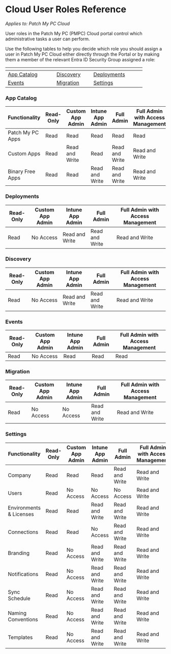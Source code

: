 # Cloud User Roles Reference

_Applies to: Patch My PC Cloud_

User roles in the Patch My PC (PMPC) Cloud portal control which administrative tasks a user can perform.

Use the following tables to help you decide which role you should assign a user in Patch My PC Cloud either directly through the Portal or by making them a member of the relevant Entra ID Security Group assigned a role:

<table data-header-hidden><thead><tr><th width="137"></th><th width="100"></th><th width="146"></th></tr></thead><tbody><tr><td><a href="cloud-user-roles-reference.md#app-catalog">App Catalog</a></td><td><a href="cloud-user-roles-reference.md#discovery">Discovery</a></td><td><a href="cloud-user-roles-reference.md#deployments">Deployments</a></td></tr><tr><td><a href="cloud-user-roles-reference.md#events">Events</a></td><td><a href="cloud-user-roles-reference.md#migration">Migration</a></td><td><a href="cloud-user-roles-reference.md#settings">Settings</a></td></tr></tbody></table>

### App Catalog

| Functionality    | Read-Only | Custom App Admin | Intune App Admin | Full Admin     | Full Admin with Access Management |
| ---------------- | --------- | ---------------- | ---------------- | -------------- | --------------------------------- |
| Patch My PC Apps | Read      | Read             | Read             | Read           | Read                              |
| Custom Apps      | Read      | Read and Write   | Read             | Read and Write | Read and Write                    |
| Binary Free Apps | Read      | Read             | Read and Write   | Read and Write | Read and Write                    |

### Deployments

| Read-Only | Custom App Admin | Intune App Admin | Full Admin     | Full Admin with Access Management |
| --------- | ---------------- | ---------------- | -------------- | --------------------------------- |
| Read      | No Access        | Read and Write   | Read and Write | Read and Write                    |

### Discovery

| Read-Only | Custom App Admin | Intune App Admin | Full Admin     | Full Admin with Access Management |
| --------- | ---------------- | ---------------- | -------------- | --------------------------------- |
| Read      | No Access        | Read and Write   | Read and Write | Read and Write                    |

### Events

| Read-Only | Custom App Admin | Intune App Admin | Full Admin | Full Admin with Access Management |
| --------- | ---------------- | ---------------- | ---------- | --------------------------------- |
| Read      | No Access        | Read             | Read       | Read                              |

### Migration

| Read-Only | Custom App Admin | Intune App Admin | Full Admin     | Full Admin with Access Management |
| --------- | ---------------- | ---------------- | -------------- | --------------------------------- |
| Read      | No Access        | No Access        | Read and Write | Read and Write                    |

### Settings

| Functionality           | Read-Only | Custom App Admin | Intune App Admin | Full Admin     | Full Admin with Access Management |
| ----------------------- | --------- | ---------------- | ---------------- | -------------- | --------------------------------- |
| Company                 | Read      | Read             | Read             | Read and Write | Read and Write                    |
| Users                   | Read      | No Access        | No Access        | No Access      | Read and Write                    |
| Environments & Licenses | Read      | Read             | Read and Write   | Read and Write | Read and Write                    |
| Connections             | Read      | Read             | No Access        | Read and Write | Read and Write                    |
| Branding                | Read      | No Access        | Read and Write   | Read and Write | Read and Write                    |
| Notifications           | Read      | No Access        | Read and Write   | Read and Write | Read and Write                    |
| Sync Schedule           | Read      | No Access        | Read and Write   | Read and Write | Read and Write                    |
| Naming Conventions      | Read      | No Access        | Read and Write   | Read and Write | Read and Write                    |
| Templates               | Read      | No Access        | Read and Write   | Read and Write | Read and Write                    |